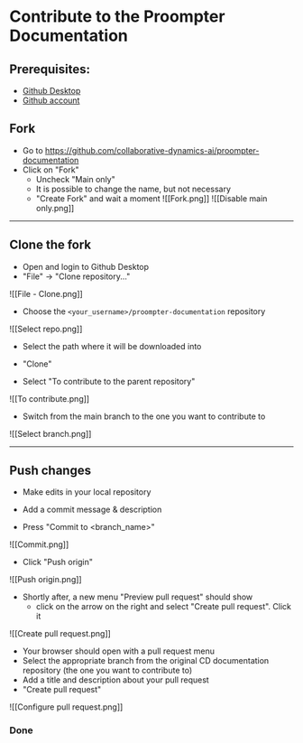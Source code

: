 # Contribute to the Proompter Documentation
## Prerequisites:
- [Github Desktop](<https://desktop.github.com/>)
- [Github account](<https://github.com/>)



## Fork
- Go to <https://github.com/collaborative-dynamics-ai/proompter-documentation>
- Click on "Fork"
  - Uncheck "Main only"
  - It is possible to change the name, but not necessary
  - "Create Fork" and wait a moment
![[Fork.png]]
![[Disable main only.png]]


---


## Clone the fork
- Open and login to Github Desktop
- "File" -> "Clone repository..."

![[File - Clone.png]]


- Choose the `<your_username>/proompter-documentation` repository

![[Select repo.png]]


- Select the path where it will be downloaded into
- "Clone"

- Select "To contribute to the parent repository"

![[To contribute.png]]


- Switch from the main branch to the one you want to contribute to

![[Select branch.png]]


---


## Push changes
- Make edits in your local repository

- Add a commit message & description
- Press "Commit to <branch_name>"

![[Commit.png]]


- Click "Push origin"

![[Push origin.png]]


- Shortly after, a new menu "Preview pull request" should show
  - click on the arrow on the right and select "Create pull request". Click it

![[Create pull request.png]]


- Your browser should open with a pull request menu
- Select the appropriate branch from the original CD documentation repository (the one you want to contribute to)
- Add a title and description about your pull request
- "Create pull request"

![[Configure pull request.png]]

### Done
